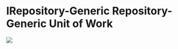 # IRepository-Generic Repository-Generic Unit of Work


<img src="https://raw.githubusercontent.com/fcetinkaya/GenericUnitofWork/master/GenericUnitofWork.jpg" />
